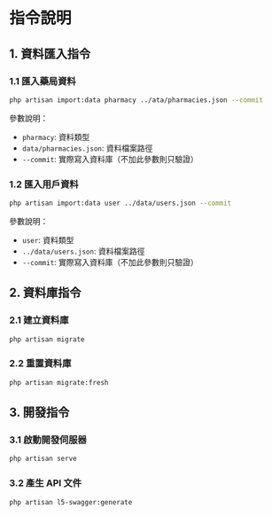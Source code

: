 # 指令說明

## 1. 資料匯入指令

### 1.1 匯入藥局資料
```bash
php artisan import:data pharmacy ../ata/pharmacies.json --commit
```

參數說明：
- `pharmacy`: 資料類型
- `data/pharmacies.json`: 資料檔案路徑
- `--commit`: 實際寫入資料庫（不加此參數則只驗證）

### 1.2 匯入用戶資料
```bash
php artisan import:data user ../data/users.json --commit
```

參數說明：
- `user`: 資料類型
- `../data/users.json`: 資料檔案路徑
- `--commit`: 實際寫入資料庫（不加此參數則只驗證）

## 2. 資料庫指令

### 2.1 建立資料庫
```bash
php artisan migrate
```

### 2.2 重置資料庫
```bash
php artisan migrate:fresh
```

## 3. 開發指令

### 3.1 啟動開發伺服器
```bash
php artisan serve
```

### 3.2 產生 API 文件
```bash
php artisan l5-swagger:generate
``` 